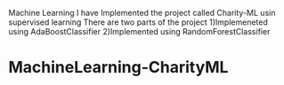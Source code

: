Machine Learning
I have Implemented the project called Charity-ML usin supervised learning
  There are two parts of the project 
    1)Implemeneted using AdaBoostClassifier 
    2)Implemented using RandomForestClassifier
# MachineLearning-CharityML
